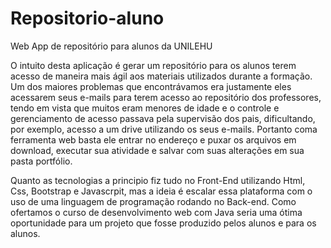 # Repositorio-aluno
Web App de repositório para alunos da UNILEHU

O intuito desta aplicação é gerar um repositório para os alunos terem acesso de maneira mais ágil aos materiais utilizados durante a formação.
Um dos maiores problemas que encontrávamos era justamente eles acessarem seus e-mails para terem acesso ao repositório dos professores, tendo
em vista que muitos eram menores de idade e o controle e gerenciamento de acesso passava pela supervisão dos pais, dificultando, por exemplo,
acesso a um drive utilizando os seus e-mails. Portanto coma  ferramenta web basta ele entrar no endereço e puxar os arquivos em download, executar
sua atividade e salvar com suas alterações em sua pasta portfólio.

Quanto as tecnologias a principio fiz tudo no Front-End utilizando Html, Css, Bootstrap e Javascrpit, mas a ideia é escalar essa plataforma com o
 uso de uma linguagem de programação rodando no Back-end. Como ofertamos o curso de desenvolvimento web com Java seria uma ótima oportunidade para
 um projeto que fosse produzido pelos alunos e para os alunos.
 
